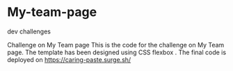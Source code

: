 # My-team-page
dev challenges

Challenge on My Team page
This is the code for the challenge on My Team page. The template has been designed using CSS flexbox . The final code is deployed on https://caring-paste.surge.sh/

